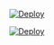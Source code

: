 


[![Deploy](https://telegra.ph/file/f0320ebd43a1c15d3df34.jpg)](https://heroku.com/deploy)





[![Deploy](https://www.herokucdn.com/deploy/button.svg)](https://heroku.com/deploy)



